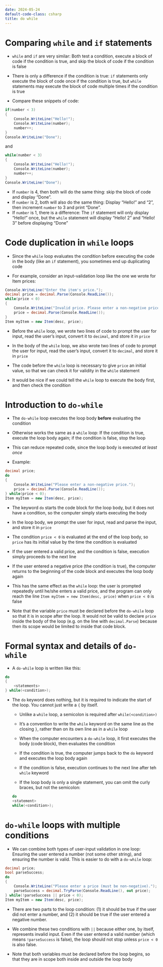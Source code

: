 ```yaml
---
date: 2024-05-24
default-code-class: csharp
title: do while
---
```


# Comparing `while` and `if` statements

- `while` and `if` are very similar: Both test a condition, execute a
  block of code if the condition is true, and skip the block of code if
  the condition is false

- There is only a difference if the condition is true: `if` statements
  only execute the block of code once if the condition is true, but
  `while` statements may execute the block of code multiple times if the
  condition is true

- Compare these snippets of code:

``` csharp
if(number < 3)
{
    Console.WriteLine("Hello!");
    Console.WriteLine(number);
    number++;
}
Console.WriteLine("Done");
```

and

``` csharp
while(number < 3)
{
    Console.WriteLine("Hello!");
    Console.WriteLine(number);
    number++;
}
Console.WriteLine("Done");
```

- If `number` is 4, then both will do the same thing: skip the block of
  code and display “Done”.
- If `number` is 2, both will also do the same thing: Display “Hello!”
  and “2”, then increment `number` to 3 and print “Done”.
- If `number` is 1, there is a difference: The `if` statement will only
  display “Hello!” once, but the `while` statement will display “Hello!
  2” and “Hello! 3” before displaying “Done”

# Code duplication in `while` loops

- Since the `while` loop evaluates the condition before executing the
  code in the body (like an `if` statement), you sometimes end up
  duplicating code

- For example, consider an input-validation loop like the one we wrote
  for Item prices:

``` csharp
Console.WriteLine("Enter the item's price.");
decimal price = decimal.Parse(Console.ReadLine());
while(price < 0)
{
    Console.WriteLine("Invalid price. Please enter a non-negative price.");
    price = decimal.Parse(Console.ReadLine());
}
Item myItem = new Item(desc, price);
```

- Before the `while` loop, we wrote two lines of code to prompt the user
  for input, read the user’s input, convert it to `decimal`, and store
  it in `price`

- In the body of the `while` loop, we also wrote two lines of code to
  prompt the user for input, read the user’s input, convert it to
  `decimal`, and store it in `price`

- The code before the `while` loop is necessary to give `price` an
  initial value, so that we can check it for validity in the `while`
  statement

- It would be nice if we could tell the `while` loop to execute the body
  first, and then check the condition

# Introduction to `do-while`

- The `do-while` loop executes the loop body **before** evaluating the
  condition

- Otherwise works the same as a `while` loop: If the condition is true,
  execute the loop body again; if the condition is false, stop the loop

- This can reduce repeated code, since the loop body is executed *at
  least once*

- Example:

``` csharp
decimal price;
do
{
    Console.WriteLine("Please enter a non-negative price.");
    price = decimal.Parse(Console.ReadLine());
} while(price < 0);
Item myItem = new Item(desc, price);
```

- The keyword `do` starts the code block for the loop body, but it does
  not have a condition, so the computer simply starts executing the body

- In the loop body, we prompt the user for input, read and parse the
  input, and store it in `price`

- The condition `price < 0` is evaluated at the end of the loop body, so
  `price` has its initial value by the time the condition is evaluated

- If the user entered a valid price, and the condition is false,
  execution simply proceeds to the next line

- If the user entered a negative price (the condition is true), the
  computer returns to the beginning of the code block and executes the
  loop body again

- This has the same effect as the `while` loop: the user is prompted
  repeatedly until he/she enters a valid price, and the program can only
  reach the line `Item myItem = new Item(desc, price)` when `price < 0`
  is false

- Note that the variable `price` must be declared before the `do-while`
  loop so that it is in scope after the loop. It would not be valid to
  declare `price` inside the body of the loop (e.g. on the line with
  `decimal.Parse`) because then its scope would be limited to inside
  that code block.

# Formal syntax and details of `do-while`

- A `do-while` loop is written like this:

``` csharp
do
{
    <statements>
} while(<condition>);
```

- The `do` keyword does nothing, but it is required to indicate the
  start of the loop. You cannot just write a `{` by itself.

  - Unlike a `while` loop, a semicolon is required after
    `while(<condition>)`

  - It’s a convention to write the `while` keyword on the same line as
    the closing `}`, rather than on its own line as in a `while` loop

  - When the computer encounters a `do-while` loop, it first executes
    the body (code block), then evaluates the condition

  - If the condition is true, the computer jumps back to the `do`
    keyword and executes the loop body again

  - If the condition is false, execution continues to the next line
    after teh `while` keyword

  - If the loop body is only a single statement, you can omit the curly
    braces, but not the semicolon:

  ``` csharp
  do
  <statement>
  while(<condition>);
  ```

# `do-while` loops with multiple conditions

- We can combine both types of user-input validation in one loop:
  Ensuring the user entered a number (not some other string), and
  ensuring the number is valid. This is easier to do with a `do-while`
  loop:

``` csharp
decimal price;
bool parseSuccess;
do
{
    Console.WriteLine("Please enter a price (must be non-negative).");
    parseSuccess = decimal.TryParse(Console.ReadLine(), out price);
} while(!parseSuccess || price < 0);
Item myItem = new Item(desc, price);
```

- There are two parts to the loop condition: (1) it should be true if
  the user did not enter a number, and (2) it should be true if the user
  entered a negative number.

- We combine these two conditions with `||` because either one, by
  itself, represents invalid input. Even if the user entered a valid
  number (which means `!parseSuccess` is false), the loop should not
  stop unless `price < 0` is also false.

- Note that both variables must be declared before the loop begins, so
  that they are in scope both inside and outside the loop body
